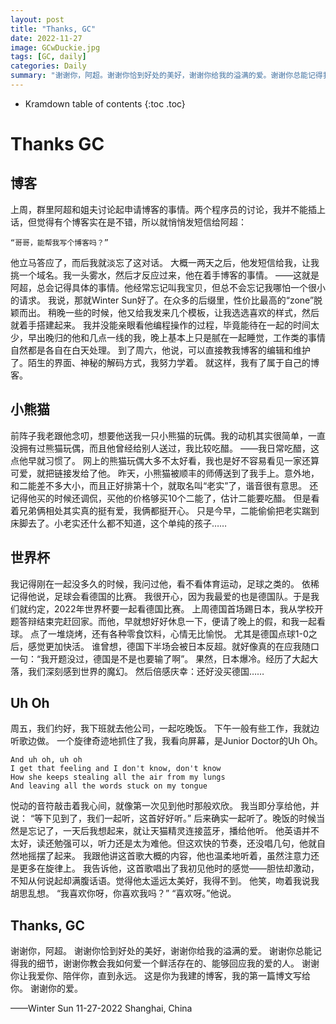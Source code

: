 ```yaml
---
layout: post
title: "Thanks, GC"
date: 2022-11-27
image: GCwDuckie.jpg
tags: [GC, daily]
categories: Daily
summary: "谢谢你，阿超。谢谢你恰到好处的美好，谢谢你给我的溢满的爱。谢谢你总能记得我的细节，谢谢你教会我如何爱一个鲜活存在的、能够回应我的爱的人。谢谢你让我爱你、陪伴你，直到永远。这是你为我建的博客，我的第一篇博文写给你。谢谢你的爱。"
---
```


* Kramdown table of contents
{:toc .toc}

# Thanks GC

## 博客    

上周，群里阿超和姐夫讨论起申请博客的事情。两个程序员的讨论，我并不能插上话，但觉得有个博客实在是不错，所以就悄悄发短信给阿超：       

```
“哥哥，能帮我写个博客吗？”
```

他立马答应了，而后我就淡忘了这对话。
大概一两天之后，他发短信给我，让我挑一个域名。我一头雾水，然后才反应过来，他在着手博客的事情。
——这就是阿超，总会记得具体的事情。他经常忘记叫我宝贝，但总不会忘记我哪怕一个很小的请求。
我说，那就Winter Sun好了。在众多的后缀里，性价比最高的“zone”脱颖而出。
稍晚一些的时候，他又给我发来几个模板，让我选选喜欢的样式，然后就着手搭建起来。
我并没能亲眼看他编程操作的过程，毕竟能待在一起的时间太少，早出晚归的他和几点一线的我，晚上基本上只是腻在一起睡觉，工作类的事情自然都是各自在白天处理。
到了周六，他说，可以直接教我博客的编辑和维护了。陌生的界面、神秘的解码方式，我努力学着。
就这样，我有了属于自己的博客。

## 小熊猫
前阵子我老跟他念叨，想要他送我一只小熊猫的玩偶。我的动机其实很简单，一直没拥有过熊猫玩偶，而且他曾经给别人送过，我比较吃醋。
——我日常吃醋，这点他早就习惯了。
网上的熊猫玩偶大多不太好看，我也是好不容易看见一家还算可爱，就把链接发给了他。
昨天，小熊猫被顺丰的师傅送到了我手上。意外地，和二能差不多大小，而且正好排第十个，就取名叫“老实”了，谐音很有意思。
还记得他买的时候还调侃，买他的价格够买10个二能了，估计二能要吃醋。
但是看着兄弟俩相处其实真的挺有爱，我俩都挺开心。
只是今早，二能偷偷把老实踹到床脚去了。小老实还什么都不知道，这个单纯的孩子……

## 世界杯
我记得刚在一起没多久的时候，我问过他，看不看体育运动，足球之类的。
依稀记得他说，足球会看德国的比赛。
我很开心，因为我最爱的也是德国队。于是我们就约定，2022年世界杯要一起看德国比赛。
上周德国首场踢日本，我从学校开题答辩结束完赶回家。而他，早就想好好休息一下，便请了晚上的假，和我一起看球。
点了一堆烧烤，还有各种零食饮料，心情无比愉悦。
尤其是德国点球1-0之后，感觉更加快活。
谁曾想，德国下半场会被日本反超。就好像真的在应我随口一句：“我开题没过，德国是不是也要输了啊”。
果然，日本爆冷。经历了大起大落，我们深刻感到世界的魔幻。
然后倍感庆幸：还好没买德国……

## Uh Oh
周五，我们约好，我下班就去他公司，一起吃晚饭。
下午一般有些工作，我就边听歌边做。
一个旋律奇迹地抓住了我，我看向屏幕，是Junior Doctor的Uh Oh。
```
And uh oh, uh oh
I get that feeling and I don't know, don't know
How she keeps stealing all the air from my lungs
And leaving all the words stuck on my tongue
```
悦动的音符敲击着我心间，就像第一次见到他时那般欢欣。
我当即分享给他，并说：
“等下见到了，我们一起听，这首好好听。”
后来确实一起听了。晚饭的时候当然是忘记了，一天后我想起来，就让天猫精灵连接蓝牙，播给他听。
他英语并不太好，读还勉强可以，听力还是太为难他。但这欢快的节奏，还没唱几句，他就自然地摇摆了起来。
我跟他讲这首歌大概的内容，他也温柔地听着，虽然注意力还是更多在旋律上。
我告诉他，这首歌唱出了我初见他时的感觉——胆怯却激动，不知从何说起却满腹话语。觉得他太遥远太美好，我得不到。
他笑，吻着我说我胡思乱想。
“我喜欢你呀，你喜欢我吗？”
“喜欢呀。”他说。

## Thanks, GC
谢谢你，阿超。
谢谢你恰到好处的美好，谢谢你给我的溢满的爱。
谢谢你总能记得我的细节，谢谢你教会我如何爱一个鲜活存在的、能够回应我的爱的人。
谢谢你让我爱你、陪伴你，直到永远。
这是你为我建的博客，我的第一篇博文写给你。
谢谢你的爱。

——Winter Sun
11-27-2022
Shanghai, China




